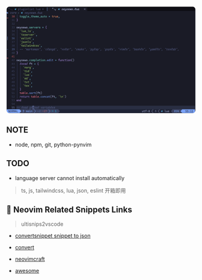 ![neovim](./snapshot.png)

## NOTE

* node, npm, git, python-pynvim

## TODO

* language server cannot install automatically

> ts, js, tailwindcss, lua, json, eslint 开箱即用

## 🔗 Neovim Related Snippets Links

> ultisnips2vscode
- [convertsnippet snippet to json](https://pypi.org/project/ultisnips-vscode/)

- [convert](https://github.com/VincentCordobes/convert-snippets/)
- [neovimcraft](https://neovimcraft.com/)
- [awesome](https://github.com/rockerBOO/awesome-neovim)
